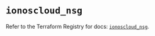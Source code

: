 # `ionoscloud_nsg`

Refer to the Terraform Registry for docs: [`ionoscloud_nsg`](https://registry.terraform.io/providers/ionos-cloud/ionoscloud/6.7.9/docs/resources/nsg).
